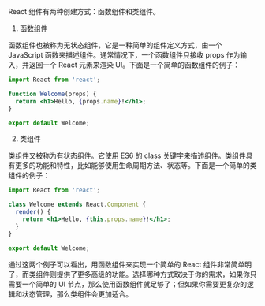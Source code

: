 React 组件有两种创建方式：函数组件和类组件。

1. 函数组件

函数组件也被称为无状态组件，它是一种简单的组件定义方式，由一个 JavaScript 函数来描述组件。通常情况下，一个函数组件只接收 props 作为输入，并返回一个 React 元素来渲染 UI。下面是一个简单的函数组件的例子：

```jsx
import React from 'react';

function Welcome(props) {
  return <h1>Hello, {props.name}!</h1>;
}

export default Welcome;
```

2. 类组件

类组件又被称为有状态组件。它使用 ES6 的 class 关键字来描述组件。类组件具有更多的功能和特性，比如能够使用生命周期方法、状态等。下面是一个简单的类组件的例子：

```jsx
import React from 'react';

class Welcome extends React.Component {
  render() {
    return <h1>Hello, {this.props.name}!</h1>;
  }
}

export default Welcome;
```

通过这两个例子可以看出，用函数组件来实现一个简单的 React 组件非常简单明了，而类组件则提供了更多高级的功能。选择哪种方式取决于你的需求，如果你只需要一个简单的 UI 节点，那么使用函数组件就足够了；但如果你需要更复杂的逻辑和状态管理，那么类组件会更加适合。